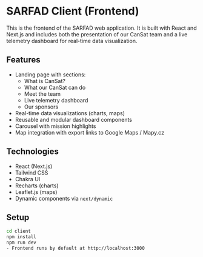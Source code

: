 # SARFAD Client (Frontend)

This is the frontend of the SARFAD web application. It is built with React and Next.js and includes both the presentation of our CanSat team and a live telemetry dashboard for real-time data visualization.

## Features

- Landing page with sections:
  - What is CanSat?
  - What our CanSat can do
  - Meet the team
  - Live telemetry dashboard
  - Our sponsors
- Real-time data visualizations (charts, maps)
- Reusable and modular dashboard components
- Carousel with mission highlights
- Map integration with export links to Google Maps / Mapy.cz

## Technologies

- React (Next.js)
- Tailwind CSS
- Chakra UI
- Recharts (charts)
- Leaflet.js (maps)
- Dynamic components via `next/dynamic`

## Setup

```bash
cd client
npm install
npm run dev
- Frontend runs by default at http://localhost:3000
